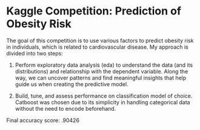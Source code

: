 # Kaggle Competition: Prediction of Obesity Risk
The goal of this competition is to use various factors to predict obesity risk in individuals, which is related to cardiovascular disease. My approach is divided into two steps: 

1. Perform exploratory data analysis (eda) to understand the data (and its distributions) and relationship with the dependent variable. Along the way, we can uncover patterns and find meaningful insights that help guide us when creating the predictive model.

2. Build, tune, and assess performance on classification model of choice. Catboost was chosen due to its simplicity in handling categorical data without the need to encode beforehand.


Final accuracy score: .90426 
